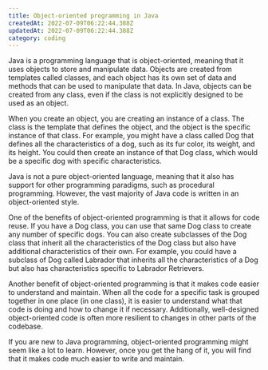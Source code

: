 ```yaml
---
title: Object-oriented programming in Java
createdAt: 2022-07-09T06:22:44.388Z
updatedAt: 2022-07-09T06:22:44.388Z
category: coding
---
```


Java is a programming language that is object-oriented, meaning that it uses objects to store and manipulate data. Objects are created from templates called classes, and each object has its own set of data and methods that can be used to manipulate that data. In Java, objects can be created from any class, even if the class is not explicitly designed to be used as an object.

When you create an object, you are creating an instance of a class. The class is the template that defines the object, and the object is the specific instance of that class. For example, you might have a class called Dog that defines all the characteristics of a dog, such as its fur color, its weight, and its height. You could then create an instance of that Dog class, which would be a specific dog with specific characteristics.

Java is not a pure object-oriented language, meaning that it also has support for other programming paradigms, such as procedural programming. However, the vast majority of Java code is written in an object-oriented style.

One of the benefits of object-oriented programming is that it allows for code reuse. If you have a Dog class, you can use that same Dog class to create any number of specific dogs. You can also create subclasses of the Dog class that inherit all the characteristics of the Dog class but also have additional characteristics of their own. For example, you could have a subclass of Dog called Labrador that inherits all the characteristics of a Dog but also has characteristics specific to Labrador Retrievers.

Another benefit of object-oriented programming is that it makes code easier to understand and maintain. When all the code for a specific task is grouped together in one place (in one class), it is easier to understand what that code is doing and how to change it if necessary. Additionally, well-designed object-oriented code is often more resilient to changes in other parts of the codebase.

If you are new to Java programming, object-oriented programming might seem like a lot to learn. However, once you get the hang of it, you will find that it makes code much easier to write and maintain.
